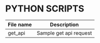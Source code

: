 # PYTHON SCRIPTS

| File name     | Description                      |
|---------------|----------------------------------|
| get_api       | Sample get api request           |
